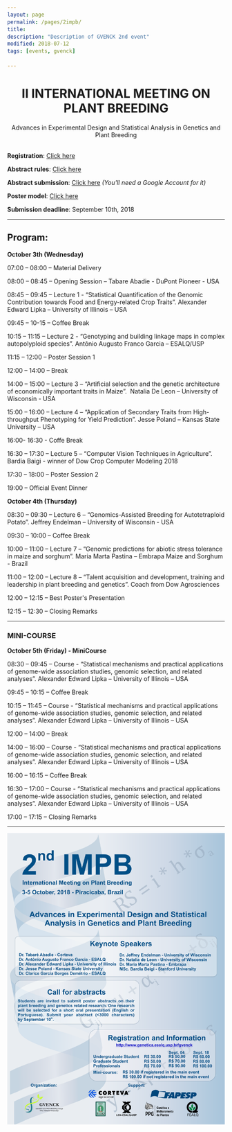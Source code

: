 ```yaml
---
layout: page
permalink: /pages/2impb/
title: 
description: "Description of GVENCK 2nd event"
modified: 2018-07-12
tags: [events, gvenck]

---
```


<center><h1>II INTERNATIONAL MEETING ON PLANT BREEDING</h1>
Advances in Experimental Design and Statistical Analysis in Genetics and Plant Breeding</center>
<br>
  
**Registration**: [Click here](http://fealq.org.br/en/informacoes-do-evento/?id=664)  
  
**Abstract rules**: [Click here](../abstract-rules/)  
  
**Abstract submission**: [Click here](https://goo.gl/forms/ykGr8cQysHgb3Hrw2) _(You'll need a Google Account for it)_  
  
**Poster model**: [Click here](../files/model-poster.pptx)  
  
**Submission deadline**: September 10th, 2018  
  
<center><hr></center>

## Program:

**October 3th (Wednesday)**

07:00 – 08:00 – Material Delivery

08:00 – 08:45 – Opening Session – Tabare Abadie - DuPont Pioneer - USA

08:45 – 09:45 – Lecture 1 - “Statistical Quantification of the Genomic Contribution towards Food and Energy-related Crop Traits”. Alexander Edward Lipka – University of Illinois – USA

09:45 – 10-15 – Coffee Break

10:15 – 11:15 – Lecture 2 - “Genotyping and building linkage maps in complex autopolyploid species”. Antônio Augusto Franco Garcia – ESALQ/USP 

11:15 – 12:00 – Poster Session 1

12:00 – 14:00 – Break

14:00 – 15:00 – Lecture 3 – “Artificial selection and the genetic architecture of economically important traits in Maize”.  Natalia De Leon – University of Wisconsin - USA

15:00 – 16:00 – Lecture 4 – “Application of Secondary Traits from High-throughput Phenotyping for Yield Prediction”. Jesse Poland – Kansas State University – USA

16:00- 16:30 - Coffe Break

16:30 – 17:30 – Lecture 5 – “Computer Vision Techniques in Agriculture”. Bardia Baigi - winner of Dow Crop Computer Modeling 2018

17:30 – 18:00 – Poster Session 2

19:00 – Official Event Dinner

**October 4th (Thursday)**

08:30 – 09:30 – Lecture 6 – “Genomics-Assisted Breeding for Autotetraploid Potato”. Jeffrey Endelman – University of Wisconsin - USA

09:30 – 10:00 – Coffee Break

10:00 – 11:00 – Lecture 7 – “Genomic predictions for abiotic stress tolerance in maize and sorghum”. Maria Marta Pastina – Embrapa Maize and Sorghum - Brazil

11:00 – 12:00 – Lecture 8 – “Talent acquisition and development, training and leadership in plant breeding and genetics”. Coach from Dow Agrosciences

12:00 – 12:15 – Best Poster's Presentation

12:15 – 12:30 – Closing Remarks

<center><hr></center>

### MINI-COURSE

**October 5th (Friday) - MiniCourse**

08:30 – 09:45 – Course - “Statistical mechanisms and practical applications of genome-wide association studies, genomic selection, and related analyses”. Alexander Edward Lipka – University of Illinois – USA

09:45 – 10:15 – Coffee Break

10:15 – 11:45 – Course - “Statistical mechanisms and practical applications of genome-wide association studies, genomic selection, and related analyses”. Alexander Edward Lipka – University of Illinois – USA

12:00 – 14:00 – Break

14:00 – 16:00 – Course - “Statistical mechanisms and practical applications of genome-wide association studies, genomic selection, and related analyses”. Alexander Edward Lipka – University of Illinois – USA

16:00 – 16:15 – Coffee Break

16:30 – 17:00 – Course - “Statistical mechanisms and practical applications of genome-wide association studies, genomic selection, and related analyses”. Alexander Edward Lipka – University of Illinois – USA

17:00 – 17:15 – Closing Remarks

<center><hr></center>

![banner](../images/poster_2impb2.png)
